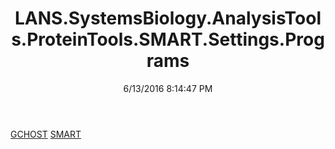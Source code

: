 ﻿---
title: LANS.SystemsBiology.AnalysisTools.ProteinTools.SMART.Settings.Programs
date: 6/13/2016 8:14:47 PM
---

[GCHOST](T-LANS.SystemsBiology.AnalysisTools.ProteinTools.SMART.Settings.Programs.GCHOST.html)
[SMART](T-LANS.SystemsBiology.AnalysisTools.ProteinTools.SMART.Settings.Programs.SMART.html)
